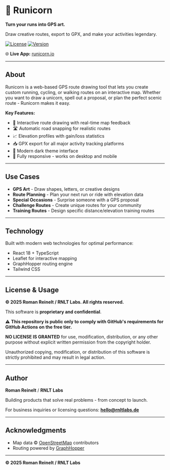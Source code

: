 # 🦄 Runicorn

**Turn your runs into GPS art.**

Draw creative routes, export to GPX, and make your activities legendary.

[![License](https://img.shields.io/badge/License-Proprietary-red.svg)](LICENSE)
[![Version](https://img.shields.io/badge/Version-1.0.1-blue.svg)](https://github.com/RnltLabs/runicorn)

🌐 **Live App:** [runicorn.io](https://runicorn.io/)

---

## About

Runicorn is a web-based GPS route drawing tool that lets you create custom running, cycling, or walking routes on an interactive map. Whether you want to draw a unicorn, spell out a proposal, or plan the perfect scenic route - Runicorn makes it easy.

**Key Features:**
- 🎨 Interactive route drawing with real-time map feedback
- 🛣️ Automatic road snapping for realistic routes
- 📈 Elevation profiles with gain/loss statistics
- 📥 GPX export for all major activity tracking platforms
- 🌙 Modern dark theme interface
- 📱 Fully responsive - works on desktop and mobile

---

## Use Cases

- **GPS Art** - Draw shapes, letters, or creative designs
- **Route Planning** - Plan your next run or ride with elevation data
- **Special Occasions** - Surprise someone with a GPS proposal
- **Challenge Routes** - Create unique routes for your community
- **Training Routes** - Design specific distance/elevation training routes

---

## Technology

Built with modern web technologies for optimal performance:
- React 18 + TypeScript
- Leaflet for interactive mapping
- GraphHopper routing engine
- Tailwind CSS

---

## License & Usage

**© 2025 Roman Reinelt / RNLT Labs. All rights reserved.**

This software is **proprietary and confidential**.

⚠️ **This repository is public only to comply with GitHub's requirements for GitHub Actions on the free tier.**

**NO LICENSE IS GRANTED** for use, modification, distribution, or any other purpose without explicit written permission from the copyright holder.

Unauthorized copying, modification, or distribution of this software is strictly prohibited and may result in legal action.

---

## Author

**Roman Reinelt** / **RNLT Labs**

Building products that solve real problems - from concept to launch.

For business inquiries or licensing questions: **hello@rnltlabs.de**

---

## Acknowledgments

- Map data © [OpenStreetMap](https://www.openstreetmap.org/copyright) contributors
- Routing powered by [GraphHopper](https://www.graphhopper.com/)

---

**© 2025 Roman Reinelt / RNLT Labs**

